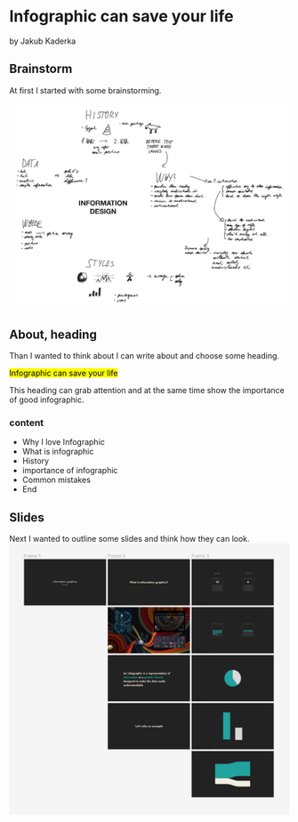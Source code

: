 # Infographic can save your life

by Jakub Kaderka

## Brainstorm

At first I started with some brainstorming.

![Photo of brainstorming session with lots of ideas.](images/Brainstorm.png)


## About, heading

Than I wanted to think about I can write about and choose some heading.

<mark> Infographic can save your life </mark>

This heading can grab attention and at the same time show the importance of good infographic.

### content

- Why I love Infographic
- What is infographic
- History
- importance of infographic
- Common mistakes
- End


## Slides

Next I wanted to outline some slides and think how they can look.
![Photo of few slides I wanted to show.](images/Slides.png)
